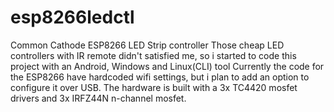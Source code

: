 # esp8266ledctl
Common Cathode ESP8266 LED Strip controller 
Those cheap LED controllers with IR remote didn't satisfied me, so i started to code this project with an Android, Windows and Linux(CLI) tool
Currently the code for the ESP8266 have hardcoded wifi settings, but i plan to add an option to configure it over USB.
The hardware is built with a 3x TC4420 mosfet drivers and 3x IRFZ44N n-channel mosfet.
